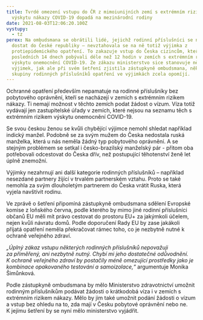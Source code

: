 ```yaml
---
title: Tvrdé omezení vstupu do ČR z mimoiunijních zemí s extrémním rizikem
  výskytu nákazy COVID-19 dopadá na mezinárodní rodiny
date: 2021-08-03T12:06:20.100Z
vystupy:
  - tz
perex: Na ombudsmana se obrátili lidé, jejichž rodinní příslušníci se nemohli
  dostat do České republiky – nevztahovala se na ně totiž výjimka z
  protiepidemického opatření. To zakazuje vstup do Česka cizincům, kteří v
  posledních 14 dnech pobývali déle než 12 hodin v zemích s extrémním rizikem
  výskytu onemocnění COVID-19. Ze zákazu ministerstvo sice stanovuje několik
  výjimek, jak ale při svém šetření zjistila zástupkyně ombudsmana, některé
  skupiny rodinných příslušníků opatření ve výjimkách zcela opomíjí.
---
```

<p>Ochranné opatření především nepamatuje na rodinné příslušníky bez pobytového oprávnění, kteří se nacházejí v&nbsp;zemích s extrémním rizikem nákazy. Ti nemají možnost v těchto zemích podat žádost o vízum. Víza totiž vydávají jen zastupitelské úřady v&nbsp;zemích, které nejsou na seznamu těch s extrémním rizikem výskytu onemocnění COVID-19.</p>

<p>Se svou&nbsp;českou ženou se kvůli chybějící výjimce nemohl shledat například indický manžel. Podobně se za svým mužem do Česka nedostala ruská manželka, která u nás neměla žádný typ pobytového oprávnění. A se stejným problémem se setkal i česko-brazilský manželský pár - přitom oba potřebovali odcestovat do Česka dřív, než postupující těhotenství ženě let úplně znemožní.</p>

<p>Výjimky nezahrnují ani další kategorie rodinných příslušníků &ndash; například nesezdané partnery žijící v&nbsp;trvalém partnerském vztahu. Proto se také nemohla za svým dlouholetým partnerem do Česka vrátit Ruska, která vyjela navštívit rodinu.</p>

<p>Ve zprávě o&nbsp;šetření připomíná zástupkyně ombudsmana sdělení Evropské komise z&nbsp;loňského června, podle kterého by mimo jiné rodinní příslušníci občanů EU měli mít právo cestovat do prostoru EU+ za jakýmkoli účelem, nejen kvůli návratu domů. Podle doporučení Rady EU by zase jakákoli přijatá opatření neměla překračovat rámec toho, co je nezbytně nutné k ochraně veřejného zdraví.</p>

<p><em>&bdquo;Úplný zákaz vstupu některých rodinných příslušníků<strong> </strong>nepovažuji za&nbsp;přiměřený, ani&nbsp;nezbytně nutný. Chybí mi jeho dostatečné odůvodnění. K&nbsp;ochraně veřejného zdraví by postačily méně omezující prostředky jako je kombinace opakovaného testování a&nbsp;samoizolace,&ldquo;</em> argumentuje Monika Šimůnková.</p>

<p>Podle zástupkyně ombudsmana by mělo Ministerstvo zdravotnictví umožnit rodinným příslušníkům podávat žádosti o krátkodobá víza i v zemích s extrémním rizikem nákazy. Mělo by jim také umožnit podání žádosti o vízum a vstup bez ohledu na to, zda mají v&nbsp;Česku pobytové oprávnění nebo ne. K&nbsp;jejímu šetření by se nyní mělo ministerstvo vyjádřit.</p>
